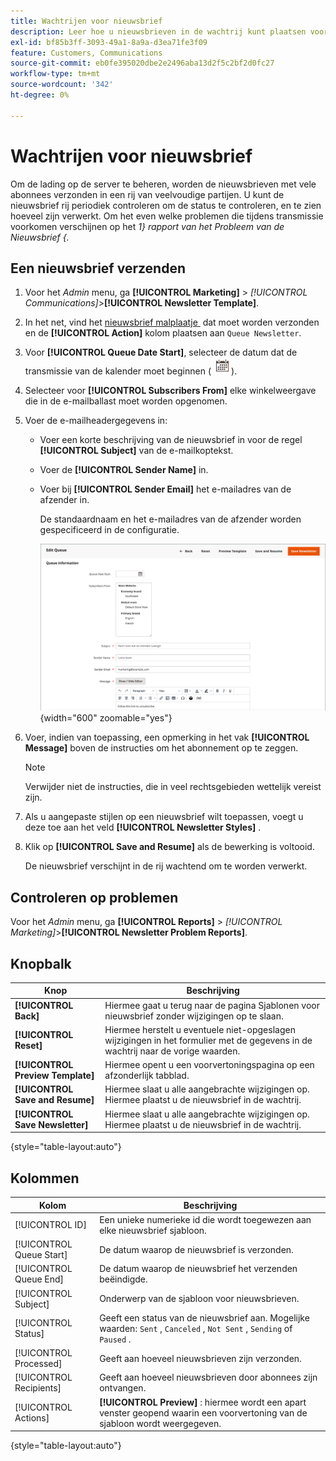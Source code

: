```yaml
---
title: Wachtrijen voor nieuwsbrief
description: Leer hoe u nieuwsbrieven in de wachtrij kunt plaatsen voor het verzenden van meerdere batches voor nieuwsbrieven.
exl-id: bf85b3ff-3093-49a1-8a9a-d3ea71fe3f09
feature: Customers, Communications
source-git-commit: eb0fe395020dbe2e2496aba13d2f5c2bf2d0fc27
workflow-type: tm+mt
source-wordcount: '342'
ht-degree: 0%

---
```


# Wachtrijen voor nieuwsbrief

Om de lading op de server te beheren, worden de nieuwsbrieven met vele abonnees verzonden in een rij van veelvoudige partijen. U kunt de nieuwsbrief rij periodiek controleren om de status te controleren, en te zien hoeveel zijn verwerkt. Om het even welke problemen die tijdens transmissie voorkomen verschijnen op het _1&rbrace; rapport van het Probleem van de Nieuwsbrief &lbrace;._

## Een nieuwsbrief verzenden

1. Voor het _Admin_ menu, ga **[!UICONTROL Marketing]** > _[!UICONTROL Communications]_>**[!UICONTROL Newsletter Template]**.

1. In het net, vind het [&#x200B; nieuwsbrief malplaatje &#x200B;](newsletter-template.md) dat moet worden verzonden en de **[!UICONTROL Action]** kolom plaatsen aan `Queue Newsletter`.

1. Voor **[!UICONTROL Queue Date Start]**, selecteer de datum dat de transmissie van de kalender moet beginnen (![&#x200B; pictogram van de Kalender &#x200B;](../assets/icon-calendar.png)).

1. Selecteer voor **[!UICONTROL Subscribers From]** elke winkelweergave die in de e-mailballast moet worden opgenomen.

1. Voer de e-mailheadergegevens in:

   - Voer een korte beschrijving van de nieuwsbrief in voor de regel **[!UICONTROL Subject]** van de e-mailkoptekst.

   - Voer de **[!UICONTROL Sender Name]** in.

   - Voer bij **[!UICONTROL Sender Email]** het e-mailadres van de afzender in.

     De standaardnaam en het e-mailadres van de afzender worden gespecificeerd in de configuratie.

     ![&#x200B; de rijinformatie van de de rij van de Nieuwsbrief &#x200B;](./assets/newsletter-queue-information1.png){width="600" zoomable="yes"}

1. Voer, indien van toepassing, een opmerking in het vak **[!UICONTROL Message]** boven de instructies om het abonnement op te zeggen.

   >[!NOTE]
   >
   >Verwijder niet de instructies, die in veel rechtsgebieden wettelijk vereist zijn.

1. Als u aangepaste stijlen op een nieuwsbrief wilt toepassen, voegt u deze toe aan het veld **[!UICONTROL Newsletter Styles]** .

1. Klik op **[!UICONTROL Save and Resume]** als de bewerking is voltooid.

   De nieuwsbrief verschijnt in de rij wachtend om te worden verwerkt.

## Controleren op problemen

Voor het _Admin_ menu, ga **[!UICONTROL Reports]** > _[!UICONTROL Marketing]_>**[!UICONTROL Newsletter Problem Reports]**.

## Knopbalk

| Knop | Beschrijving |
|--- |--- |
| **[!UICONTROL Back]** | Hiermee gaat u terug naar de pagina Sjablonen voor nieuwsbrief zonder wijzigingen op te slaan. |
| **[!UICONTROL Reset]** | Hiermee herstelt u eventuele niet-opgeslagen wijzigingen in het formulier met de gegevens in de wachtrij naar de vorige waarden. |
| **[!UICONTROL Preview Template]** | Hiermee opent u een voorvertoningspagina op een afzonderlijk tabblad. |
| **[!UICONTROL Save and Resume]** | Hiermee slaat u alle aangebrachte wijzigingen op. Hiermee plaatst u de nieuwsbrief in de wachtrij. |
| **[!UICONTROL Save Newsletter]** | Hiermee slaat u alle aangebrachte wijzigingen op. Hiermee plaatst u de nieuwsbrief in de wachtrij. |

{style="table-layout:auto"}

## Kolommen

| Kolom | Beschrijving |
|--- |--- |
| [!UICONTROL ID] | Een unieke numerieke id die wordt toegewezen aan elke nieuwsbrief sjabloon. |
| [!UICONTROL Queue Start] | De datum waarop de nieuwsbrief is verzonden. |
| [!UICONTROL Queue End] | De datum waarop de nieuwsbrief het verzenden beëindigde. |
| [!UICONTROL Subject] | Onderwerp van de sjabloon voor nieuwsbrieven. |
| [!UICONTROL Status] | Geeft een status van de nieuwsbrief aan. Mogelijke waarden: `Sent` , `Canceled` , `Not Sent` , `Sending` of `Paused` . |
| [!UICONTROL Processed] | Geeft aan hoeveel nieuwsbrieven zijn verzonden. |
| [!UICONTROL Recipients] | Geeft aan hoeveel nieuwsbrieven door abonnees zijn ontvangen. |
| [!UICONTROL Actions] | **[!UICONTROL Preview]** : hiermee wordt een apart venster geopend waarin een voorvertoning van de sjabloon wordt weergegeven. |

{style="table-layout:auto"}
